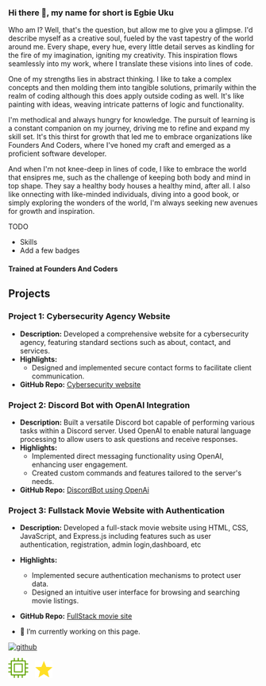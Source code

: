 ### Hi there 👋, my name for short is Egbie Uku

Who am I? Well, that's the question, but allow me to give you a glimpse. I'd describe myself as a creative soul, fueled by the vast tapestry of the world around me. Every shape, every hue, every little detail serves as kindling for the fire of my imagination, igniting my creativity. This inspiration flows seamlessly into my work, where I translate these visions into lines of code.

One of my strengths lies in abstract thinking. I like to take a complex concepts and then molding them into tangible solutions, primarily within the realm of coding although this does apply outside coding as well. It's like painting with ideas, weaving intricate patterns of logic and functionality.

I'm methodical and always hungry for knowledge. The pursuit of learning is a constant companion on my journey, driving me to refine and expand my skill set. It's this thirst for growth that led me to embrace organizations like Founders And Coders, where I've honed my craft and emerged as a proficient software developer.


And when I'm not knee-deep in lines of code, I like to embrace the world that ensipres me, such as the challenge of keeping both body and mind in top shape. They say a healthy body houses a healthy mind, after all. I also like onnecting with like-minded individuals, diving into a good book, or simply exploring the wonders of the world, I'm always seeking new avenues for growth and inspiration.

TODO

  - Skills
  - Add a few badges
#### Trained at Founders And Coders

## Projects

### Project 1: Cybersecurity Agency Website

- **Description:** Developed a comprehensive website for a cybersecurity agency, featuring standard sections such as about, contact, and services. 
- **Highlights:**
  - Designed and implemented secure contact forms to facilitate client communication.
- **GitHub Repo:** [Cybersecurity website](https://github.com/fac30/WebCyberAgency-Project-Kieran-Egbie)
  
### Project 2: Discord Bot with OpenAI Integration

- **Description:** Built a versatile Discord bot capable of performing various tasks within a Discord server. Used OpenAI to enable natural language processing to allow users to ask questions and receive  responses.
- **Highlights:**
  - Implemented direct messaging functionality using OpenAI, enhancing user engagement.
  - Created custom commands and features tailored to the server's needs.
- **GitHub Repo:** [DiscordBot using OpenAi](https://github.com/fac30/discord-chatbot-emma-egbie)
  

### Project 3: Fullstack Movie Website with Authentication

- **Description:** Developed a full-stack movie website using HTML, CSS, JavaScript, and Express.js including features such as user authentication, registration, admin login,dashboard, etc
- **Highlights:**
  - Implemented secure authentication mechanisms to protect user data.
  - Designed an intuitive user interface for browsing and searching movie listings.
- **GitHub Repo:** [FullStack movie site](https://github.com/fac30/api-project--egbie-ollie)
  


- 🔭 I’m currently working on this page. 


[<img src='https://cdn.jsdelivr.net/npm/simple-icons@3.0.1/icons/github.svg' alt='github' height='40'>](https://github.com/blacknoir2)  

<a href='https://docs.github.com/en/developers'><img src='https://raw.githubusercontent.com/acervenky/animated-github-badges/master/assets/devbadge.gif' width='40' height='40'></a> <a href='https://stars.github.com/'><img src='https://raw.githubusercontent.com/acervenky/animated-github-badges/master/assets/starbadge.gif' width='35' height='35'></a> 






